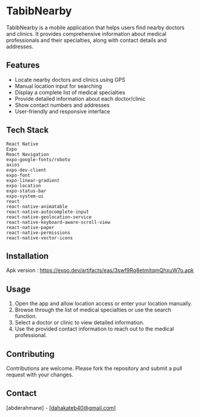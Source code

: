 # TabibNearby

TabibNearby is a mobile application that helps users find nearby doctors and clinics. It provides comprehensive information about medical professionals and their specialties, along with contact details and addresses.

## Features

- Locate nearby doctors and clinics using GPS
- Manual location input for searching
- Display a complete list of medical specialties
- Provide detailed information about each doctor/clinic
- Show contact numbers and addresses
- User-friendly and responsive interface

## Tech Stack

    React Native
    Expo
    React Navigation
    expo-google-fonts/roboto
    axios
    expo-dev-client
    expo-font
    expo-linear-gradient
    expo-location
    expo-status-bar
    expo-system-ui
    react
    react-native-animatable
    react-native-autocomplete-input
    react-native-geolocation-service
    react-native-keyboard-aware-scroll-view
    react-native-paper
    react-native-permissions
    react-native-vector-icons

## Installation

Apk version : https://expo.dev/artifacts/eas/3swf9Rg8etmitqmQhxuW7o.apk

   ## Usage

1. Open the app and allow location access or enter your location manually.
2. Browse through the list of medical specialties or use the search function.
3. Select a doctor or clinic to view detailed information.
4. Use the provided contact information to reach out to the medical professional.

## Contributing

Contributions are welcome. Please fork the repository and submit a pull request with your changes.

## Contact

[abderahmane] - [dahakateb40@gmail.com]


